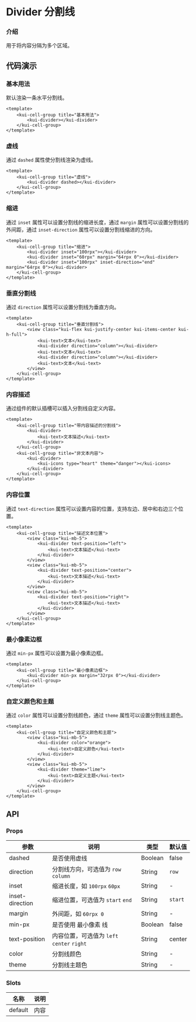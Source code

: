 # Divider 分割线

### 介绍
    
用于将内容分隔为多个区域。

<!--@include: ./tips/introduce.md-->

## 代码演示

### 基本用法

默认渲染一条水平分割线。

```vue
<template>
    <kui-cell-group title="基本用法">
        <kui-divider></kui-divider>
    </kui-cell-group>
</template>
```

### 虚线

通过 `dashed` 属性使分割线渲染为虚线。

```vue
<template>
    <kui-cell-group title="虚线">
        <kui-divider dashed></kui-divider>
    </kui-cell-group>
</template>
```

### 缩进

通过 `inset` 属性可以设置分割线的缩进长度，通过 `margin` 属性可以设置分割线的外间距，通过 `inset-direction` 属性可以设置分割线缩进的方向。

```vue
<template>
    <kui-cell-group title="缩进">
        <kui-divider inset="100rpx"></kui-divider>
        <kui-divider inset="60rpx" margin="64rpx 0"></kui-divider>
        <kui-divider inset="100rpx" inset-direction="end" margin="64rpx 0"></kui-divider>
    </kui-cell-group>
</template>
```

### 垂直分割线

通过 `direction` 属性可以设置分割线为垂直方向。

```vue
<template>
    <kui-cell-group title="垂直分割线">
        <view class="kui-flex kui-justify-center kui-items-center kui-h-full">
            <kui-text>文本</kui-text>
            <kui-divider direction="column"></kui-divider>
            <kui-text>文本</kui-text>
            <kui-divider direction="column"></kui-divider>
            <kui-text>文本</kui-text>
        </view>
    </kui-cell-group>
</template>
```

### 内容描述

通过组件的默认插槽可以插入分割线自定义内容。

```vue
<template>
    <kui-cell-group title="带内容描述的分割线">
        <kui-divider>
            <kui-text>文本描述</kui-text>
        </kui-divider>
    </kui-cell-group>
    <kui-cell-group title="非文本内容">
        <kui-divider>
            <kui-icons type="heart" theme="danger"></kui-icons>
        </kui-divider>
    </kui-cell-group>
</template>
```

### 内容位置

通过 `text-direction` 属性可以设置内容的位置，支持左边、居中和右边三个位置。

```vue
<template>
    <kui-cell-group title="描述文本位置">
        <view class="kui-mb-5">
            <kui-divider text-position="left">
                <kui-text>文本描述</kui-text>
            </kui-divider>
        </view>
        <view class="kui-mb-5">
            <kui-divider text-position="center">
                <kui-text>文本描述</kui-text>
            </kui-divider>
        </view>
        <view class="kui-mb-5">
            <kui-divider text-position="right">
                <kui-text>文本描述</kui-text>
            </kui-divider>
        </view>
    </kui-cell-group>
</template>
```

### 最小像素边框

通过 `min-px` 属性可以设置为最小像素边框。

```vue
<template>
    <kui-cell-group title="最小像素边框">
        <kui-divider min-px margin="32rpx 0"></kui-divider>
    </kui-cell-group>
</template>
```

### 自定义颜色和主题

通过 `color` 属性可以设置分割线颜色，通过 `theme` 属性可以设置分割线主题色。

```vue
<template>
    <kui-cell-group title="自定义颜色和主题">
        <view class="kui-mb-5">
            <kui-divider color="orange">
                <kui-text>自定义颜色</kui-text>
            </kui-divider>
        </view>
        <view class="kui-mb-5">
            <kui-divider theme="lime">
                <kui-text>自定义主题</kui-text>
            </kui-divider>
        </view>
    </kui-cell-group>
</template>
```

## API

### Props

| 参数         | 说明                             | 类型   | 默认值           |
|--------------|----------------------------------|--------|------------------|
| dashed         | 是否使用虚线               | Boolean | false                |
| direction         | 分割线方向，可选值为 `row` `column`               | String | `row`                |
| inset         | 缩进长度，如 `100rpx` `60px`               | String | -                |
| inset-direction         | 缩进位置，可选值为 `start` `end`               | String | `start`                |
| margin         | 外间距，如 `60rpx 0`               | String | -                |
| min-px        | 是否使用 最小像素 线                         | Boolean | false                |
| text-position        | 内容位置，可选值为 `left` `center` `right`                         | String | center                |
| color         | 分割线颜色               | String | -                |
| theme         | 分割线主题色               | String | -                |

### Slots

| 名称 | 说明           | 
|--------|----------------|
| default  | 内容 | 
    